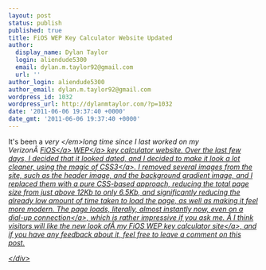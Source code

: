 ```yaml
---
layout: post
status: publish
published: true
title: FiOS WEP Key Calculator Website Updated
author:
  display_name: Dylan Taylor
  login: aliendude5300
  email: dylan.m.taylor92@gmail.com
  url: ''
author_login: aliendude5300
author_email: dylan.m.taylor92@gmail.com
wordpress_id: 1032
wordpress_url: http://dylanmtaylor.com/?p=1032
date: '2011-06-06 19:37:40 +0000'
date_gmt: '2011-06-06 19:37:40 +0000'
---
```

<p>It's been a <em>very <&#47;em>long time since I last worked on my Verizon&Acirc;&nbsp;<a class="zem_slink" title="Verizon FiOS" rel="wikipedia" href="http:&#47;&#47;en.wikipedia.org&#47;wiki&#47;Verizon_FiOS">FiOS<&#47;a> <a class="zem_slink" title="Wired Equivalent Privacy" rel="wikipedia" href="http:&#47;&#47;en.wikipedia.org&#47;wiki&#47;Wired_Equivalent_Privacy">WEP<&#47;a> key calculator website. Over the last few days, I decided that it looked dated, and I decided to make it look a lot cleaner, using the magic of <a class="zem_slink" title="Cascading Style Sheets" rel="wikipedia" href="http:&#47;&#47;en.wikipedia.org&#47;wiki&#47;Cascading_Style_Sheets">CSS3<&#47;a>. I removed several images from the site, such as the header image, and the background gradient image, and I replaced them with a pure CSS-based approach, reducing the total page size from just above 12Kb to only 6.5Kb, and significantly reducing the already low amount of time taken to load the page, as well as making it feel more modern. The page loads, literally, almost instantly now, even on a <a class="zem_slink" title="Dial-up Internet access" rel="wikipedia" href="http:&#47;&#47;en.wikipedia.org&#47;wiki&#47;Dial-up_Internet_access">dial-up connection<&#47;a>, which is rather impressive if you ask me. &Acirc;&nbsp;I think visitors will like the new look of&Acirc;&nbsp;<a href="http:&#47;&#47;fwc.dylanmtaylor.com&#47;">my FiOS WEP key calculator site<&#47;a>, and if you have any feedback about it, feel free to leave a comment on this post.</p>
<div class="zemanta-pixie" style="margin-top: 10px; height: 15px;"><img class="zemanta-pixie-img" style="border: none; float: right;" src="http:&#47;&#47;dylanmtaylor.com&#47;wp-content&#47;uploads&#47;2011&#47;06&#47;pixy15.gif" alt="" &#47;><&#47;div></p>
